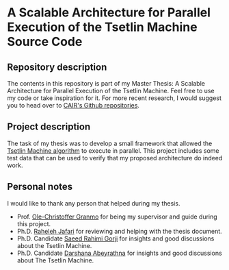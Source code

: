 # A Scalable Architecture for Parallel Execution of the Tsetlin Machine Source Code

## Repository description
The contents in this repository is part of my Master Thesis: A Scalable Architecture for Parallel Execution of the Tsetlin Machine. 
Feel free to use my code or take inspiration for it. For more recent research, I would suggest you to head over to [CAIR's Github repositories](https://github.com/cair/).

## Project description
The task of my thesis was to develop a small framework that allowed the [Tsetlin Machine algorithm](https://arxiv.org/abs/1804.01508) to execute in parallel. This project includes some test data that can be used to verify that my proposed architecture do indeed work.

## Personal notes
I would like to thank any person that helped during my thesis. 
* Prof. [Ole-Christoffer Granmo](https://cair.uia.no/people/ole-christoffer-granmo/) for being my supervisor and guide during this project.
* Ph.D. [Raheleh Jafari](https://cair.uia.no/people/raheleh-jafari/) for reviewing and helping with the thesis document.
* Ph.D. Candidate [Saeed Rahimi Gorji](https://cair.uia.no/people/saeed-rahimi-gorji/) for insights and good discussions about the Tsetlin Machine.
* Ph.D. Candidate [Darshana Abeyrathna](https://cair.uia.no/people/darshana-abeyrathna/) for insights and good discussions about The Tsetlin Machine.
